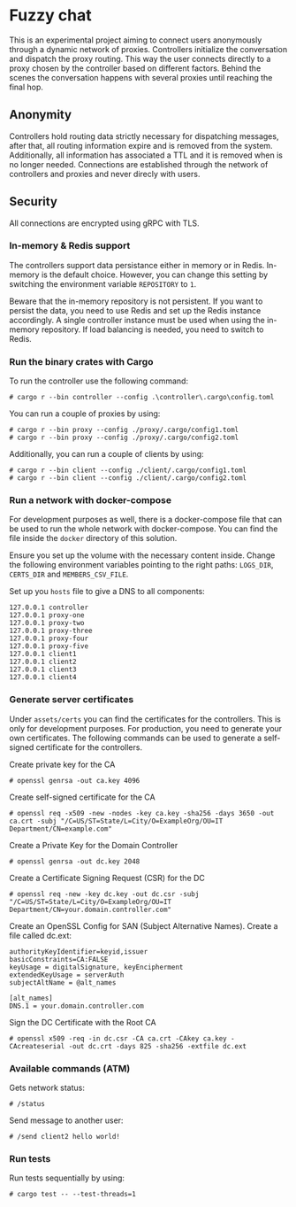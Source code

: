 # Fuzzy chat
This is an experimental project aiming to connect users anonymously through a dynamic network of proxies.
Controllers initialize the conversation and dispatch the proxy routing. This way the user connects directly to a proxy chosen by the controller based on different factors. Behind the scenes the conversation happens with several proxies until reaching the final hop.

## Anonymity
Controllers hold routing data strictly necessary for dispatching messages, after that, all routing information expire and is removed from the system. Additionally, all information has associated a TTL and it is removed when is no longer needed.
Connections are established through the network of controllers and proxies and never direcly with users.

## Security
All connections are encrypted using gRPC with TLS.

### In-memory & Redis support
The controllers support data persistance either in memory or in Redis. In-memory is the default choice. However, you can change this setting by switching the environment variable `REPOSITORY` to `1`.

Beware that the in-memory repository is not persistent. If you want to persist the data, you need to use Redis and set up the Redis instance accordingly. A single controller instance must be used when using the in-memory repository. If load balancing is needed, you need to switch to Redis.

### Run the binary crates with Cargo

To run the controller use the following command:
```
# cargo r --bin controller --config .\controller\.cargo\config.toml
```

You can run a couple of proxies by using:
```
# cargo r --bin proxy --config ./proxy/.cargo/config1.toml
# cargo r --bin proxy --config ./proxy/.cargo/config2.toml
```

Additionally, you can run a couple of clients by using:
```
# cargo r --bin client --config ./client/.cargo/config1.toml
# cargo r --bin client --config ./client/.cargo/config2.toml
```

### Run a network with docker-compose
For development purposes as well, there is a docker-compose file that can be used to run the whole network with docker-compose. You can find the file inside the `docker` directory of this solution.

Ensure you set up the volume with the necessary content inside. 
Change the following environment variables pointing to the right paths: `LOGS_DIR`, `CERTS_DIR` and `MEMBERS_CSV_FILE`.


Set up you `hosts` file to give a DNS to all components:
```
127.0.0.1 controller
127.0.0.1 proxy-one
127.0.0.1 proxy-two
127.0.0.1 proxy-three
127.0.0.1 proxy-four
127.0.0.1 proxy-five
127.0.0.1 client1
127.0.0.1 client2
127.0.0.1 client3
127.0.0.1 client4
```

### Generate server certificates

Under `assets/certs` you can find the certificates for the controllers. This is only for development purposes. For production, you need to generate your own certificates. The following commands can be used to generate a self-signed certificate for the controllers.

Create private key for the CA
```
# openssl genrsa -out ca.key 4096
```

Create self-signed certificate for the CA
```
# openssl req -x509 -new -nodes -key ca.key -sha256 -days 3650 -out ca.crt -subj "/C=US/ST=State/L=City/O=ExampleOrg/OU=IT Department/CN=example.com"
```

Create a Private Key for the Domain Controller
```
# openssl genrsa -out dc.key 2048
```

Create a Certificate Signing Request (CSR) for the DC
```
# openssl req -new -key dc.key -out dc.csr -subj "/C=US/ST=State/L=City/O=ExampleOrg/OU=IT Department/CN=your.domain.controller.com"
```

Create an OpenSSL Config for SAN (Subject Alternative Names). Create a file called dc.ext:
```
authorityKeyIdentifier=keyid,issuer
basicConstraints=CA:FALSE
keyUsage = digitalSignature, keyEncipherment
extendedKeyUsage = serverAuth
subjectAltName = @alt_names

[alt_names]
DNS.1 = your.domain.controller.com
```

Sign the DC Certificate with the Root CA
```
# openssl x509 -req -in dc.csr -CA ca.crt -CAkey ca.key -CAcreateserial -out dc.crt -days 825 -sha256 -extfile dc.ext
```

### Available commands (ATM)

Gets network status:
```
# /status 
```

Send message to another user:
```
# /send client2 hello world!
```

### Run tests
Run tests sequentially by using:
```
# cargo test -- --test-threads=1
```